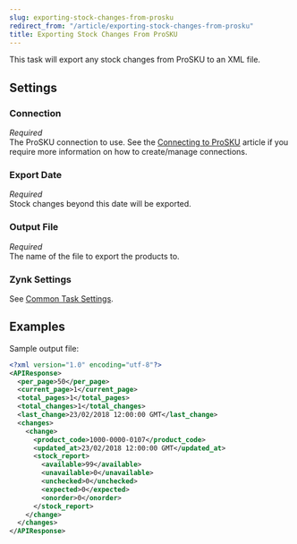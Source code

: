```yaml
---
slug: exporting-stock-changes-from-prosku
redirect_from: "/article/exporting-stock-changes-from-prosku"
title: Exporting Stock Changes From ProSKU
---
```

This task will export any stock changes from ProSKU to an XML file. 

## Settings
### Connection
_Required_  
The ProSKU connection to use. See the [Connecting to ProSKU](connecting-to-prosku) article if you require more information on how to create/manage connections.

### Export Date
_Required_  
Stock changes beyond this date will be exported.

### Output File
_Required_  
The name of the file to export the products to.

### Zynk Settings
See [Common Task Settings](common-task-settings).

## Examples
Sample output file:
```xml
<?xml version="1.0" encoding="utf-8"?>
<APIResponse>
  <per_page>50</per_page>
  <current_page>1</current_page>
  <total_pages>1</total_pages>
  <total_changes>1</total_changes>
  <last_change>23/02/2018 12:00:00 GMT</last_change>
  <changes>
    <change>
      <product_code>1000-0000-0107</product_code>
      <updated_at>23/02/2018 12:00:00 GMT</updated_at>
      <stock_report>
        <available>99</available>
        <unavailable>0</unavailable>
        <unchecked>0</unchecked>
        <expected>0</expected>
        <onorder>0</onorder>
      </stock_report>
    </change>
  </changes>
</APIResponse>
```
